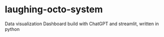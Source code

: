 # laughing-octo-system
Data visualization Dashboard build with ChatGPT and streamlit, written in python
